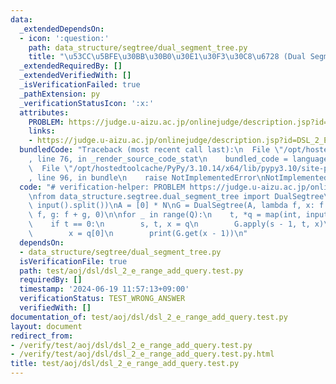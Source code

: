 ```yaml
---
data:
  _extendedDependsOn:
  - icon: ':question:'
    path: data_structure/segtree/dual_segment_tree.py
    title: "\u53CC\u5BFE\u30BB\u30B0\u30E1\u30F3\u30C8\u6728 (Dual Segment Tree)"
  _extendedRequiredBy: []
  _extendedVerifiedWith: []
  _isVerificationFailed: true
  _pathExtension: py
  _verificationStatusIcon: ':x:'
  attributes:
    PROBLEM: https://judge.u-aizu.ac.jp/onlinejudge/description.jsp?id=DSL_2_E
    links:
    - https://judge.u-aizu.ac.jp/onlinejudge/description.jsp?id=DSL_2_E
  bundledCode: "Traceback (most recent call last):\n  File \"/opt/hostedtoolcache/PyPy/3.10.14/x64/lib/pypy3.10/site-packages/onlinejudge_verify/documentation/build.py\"\
    , line 76, in _render_source_code_stat\n    bundled_code = language.bundle(\n\
    \  File \"/opt/hostedtoolcache/PyPy/3.10.14/x64/lib/pypy3.10/site-packages/onlinejudge_verify/languages/python.py\"\
    , line 96, in bundle\n    raise NotImplementedError\nNotImplementedError\n"
  code: "# verification-helper: PROBLEM https://judge.u-aizu.ac.jp/onlinejudge/description.jsp?id=DSL_2_E\n\
    \nfrom data_structure.segtree.dual_segment_tree import DualSegtree\n\nN, Q = map(int,\
    \ input().split())\nA = [0] * N\nG = DualSegtree(A, lambda f, x: f + x, lambda\
    \ f, g: f + g, 0)\n\nfor _ in range(Q):\n    t, *q = map(int, input().split())\n\
    \    if t == 0:\n        s, t, x = q\n        G.apply(s - 1, t, x)\n    else:\n\
    \        x = q[0]\n        print(G.get(x - 1))\n"
  dependsOn:
  - data_structure/segtree/dual_segment_tree.py
  isVerificationFile: true
  path: test/aoj/dsl/dsl_2_e_range_add_query.test.py
  requiredBy: []
  timestamp: '2024-06-19 11:57:13+09:00'
  verificationStatus: TEST_WRONG_ANSWER
  verifiedWith: []
documentation_of: test/aoj/dsl/dsl_2_e_range_add_query.test.py
layout: document
redirect_from:
- /verify/test/aoj/dsl/dsl_2_e_range_add_query.test.py
- /verify/test/aoj/dsl/dsl_2_e_range_add_query.test.py.html
title: test/aoj/dsl/dsl_2_e_range_add_query.test.py
---
```

